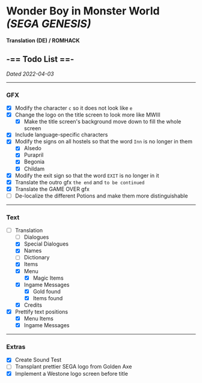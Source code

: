 # Wonder Boy in Monster World<br>*(SEGA GENESIS)*

**Translation (DE) / ROMHACK**

## -== Todo List ==-
_Dated 2022-04-03_

---

### GFX

- [x] Modify the character `c` so it does not look like `e`
- [x] Change the logo on the title screen to look more like MWIII
    - [x] Make the title screen's background move down to fill the whole screen
- [x] Include language-specific characters
- [x] Modify the signs on all hostels so that the word `Inn` is no longer in them
    - [x] Alsedo
    - [x] Purapril
    - [x] Begonia
    - [x] Childam
- [x] Modify the exit sign so that the word `EXIT` is no longer in it
- [x] Translate the outro gfx `the end` and `to be continued`
- [x] Translate the GAME OVER gfx
- [ ] De-localize the different Potions and make them more distinguishable

---

### Text 

- [ ] Translation
    - [ ] Dialogues
    - [x] Special Dialogues
    - [x] Names
    - [ ] Dictionary
    - [x] Items
    - [x] Menu
        - [x] Magic Items
    - [x] Ingame Messages
        - [x] Gold found
        - [x] Items found
    - [x] Credits
- [x] Prettify text positions
    - [X] Menu Items
    - [x] Ingame Messages

---

### Extras

- [x] Create Sound Test
- [ ] Transplant prettier SEGA logo from Golden Axe
- [x] Implement a Westone logo screen before title